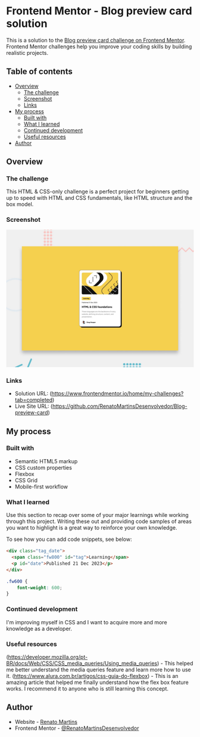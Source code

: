 # Frontend Mentor - Blog preview card solution

This is a solution to the [Blog preview card challenge on Frontend Mentor](https://www.frontendmentor.io/challenges/blog-preview-card-ckPaj01IcS). Frontend Mentor challenges help you improve your coding skills by building realistic projects. 

## Table of contents

- [Overview](#overview)
  - [The challenge](#the-challenge)
  - [Screenshot](#screenshot)
  - [Links](#links)
- [My process](#my-process)
  - [Built with](#built-with)
  - [What I learned](#what-i-learned)
  - [Continued development](#continued-development)
  - [Useful resources](#useful-resources)
- [Author](#author)



## Overview

### The challenge

This HTML & CSS-only challenge is a perfect project for beginners getting up to speed with HTML and CSS fundamentals, like HTML structure and the box model.

### Screenshot

![](/design/desktop-preview.jpg)

### Links

- Solution URL: (https://www.frontendmentor.io/home/my-challenges?tab=completed)
- Live Site URL: (https://github.com/RenatoMartinsDesenvolvedor/Blog-preview-card)

## My process

### Built with

- Semantic HTML5 markup
- CSS custom properties
- Flexbox
- CSS Grid
- Mobile-first workflow

### What I learned

Use this section to recap over some of your major learnings while working through this project. Writing these out and providing code samples of areas you want to highlight is a great way to reinforce your own knowledge.

To see how you can add code snippets, see below:

```html
<div class="tag_date">
  <span class="fw800" id="tag">Learning</span>
  <p id="date">Published 21 Dec 2023</p>
</div>
```
```css
.fw600 {
    font-weight: 600;
}
```
 
### Continued development

I'm improving myself in CSS and I want to acquire more and more knowledge as a developer.

### Useful resources

(https://developer.mozilla.org/pt-BR/docs/Web/CSS/CSS_media_queries/Using_media_queries) - 
This helped me better understand the media queries feature and learn more how to use it.
(https://www.alura.com.br/artigos/css-guia-do-flexbox) - This is an amazing article that helped me finally understand how the flex box feature works. I recommend it to anyone who is still learning this concept.

## Author

- Website - [Renato Martins](https://www.your-site.com)
- Frontend Mentor - [@RenatoMartinsDesenvolvedor](https://www.frontendmentor.io/profile/RenatoMartinsDesenvolvedor)